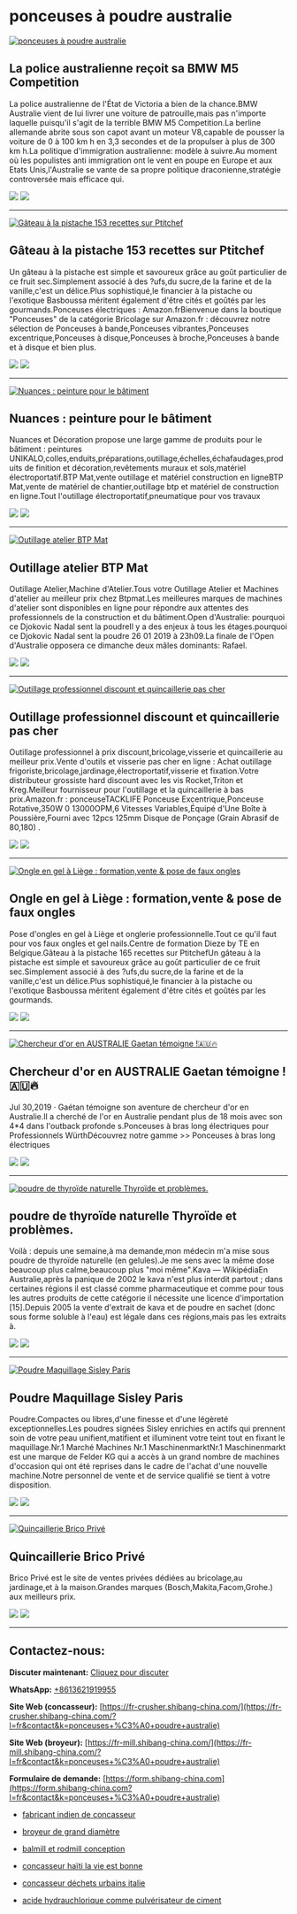 # ponceuses à poudre australie

<a href="https://swt.shibang-china.com/?l=fr&img&k=ponceuses+%C3%A0+poudre+australie" target="_blank">![ponceuses à poudre australie](http://static.shibang-china.com/all-800x300/228.jpg)</a>

## La police australienne reçoit sa BMW M5 Competition
La police australienne de l'État de Victoria a bien de la chance.BMW Australie vient de lui livrer une voiture de patrouille,mais pas n'importe laquelle puisqu'il s'agit de la terrible BMW M5 Competition.La berline allemande abrite sous son capot avant un moteur V8,capable de pousser la voiture de 0 à 100 km h en 3,3 secondes et de la propulser à plus de 300 km h.La politique d'immigration australienne: modèle à suivre.Au moment où les populistes anti immigration ont le vent en poupe en Europe et aux Etats Unis,l'Australie se vante de sa propre politique draconienne,stratégie controversée mais efficace qui.


<a href="https://whatsapp.shibangsoft.com/WhatsApp.php" target="_blank" title="WhatsApp">![](http://static.shibang-china.com/icon/whatsapp.png)</a> <a href="https://swt.shibang-china.com/?l=fr&icon&k=ponceuses+%C3%A0+poudre+australie" target="_blank">![](http://static.shibang-china.com/icon/chat-fr.png)</a>

---

<a href="https://swt.shibang-china.com/?l=fr&img&k=ponceuses+%C3%A0+poudre+australie" target="_blank">![Gâteau à la pistache 153 recettes sur Ptitchef](http://static.shibang-china.com/all-800x300/1281.jpg)</a>

## Gâteau à la pistache 153 recettes sur Ptitchef
Un gâteau à la pistache est simple et savoureux grâce au goût particulier de ce fruit sec.Simplement associé à des ?ufs,du sucre,de la farine et de la vanille,c'est un délice.Plus sophistiqué,le financier à la pistache ou l'exotique Basboussa méritent également d'être cités et goûtés par les gourmands.Ponceuses électriques : Amazon.frBienvenue dans la boutique "Ponceuses" de la catégorie Bricolage sur Amazon.fr : découvrez notre sélection de Ponceuses à bande,Ponceuses vibrantes,Ponceuses excentrique,Ponceuses à disque,Ponceuses à broche,Ponceuses à bande et à disque et bien plus.


<a href="https://whatsapp.shibangsoft.com/WhatsApp.php" target="_blank" title="WhatsApp">![](http://static.shibang-china.com/icon/whatsapp.png)</a> <a href="https://swt.shibang-china.com/?l=fr&icon&k=ponceuses+%C3%A0+poudre+australie" target="_blank">![](http://static.shibang-china.com/icon/chat-fr.png)</a>

---

<a href="https://swt.shibang-china.com/?l=fr&img&k=ponceuses+%C3%A0+poudre+australie" target="_blank">![Nuances : peinture pour le bâtiment](http://static.shibang-china.com/all-800x300/183.jpg)</a>

## Nuances : peinture pour le bâtiment
Nuances et Décoration propose une large gamme de produits pour le bâtiment : peintures UNIKALO,colles,enduits,préparations,outillage,échelles,échafaudages,produits de finition et décoration,revêtements muraux et sols,matériel électroportatif.BTP Mat,vente outillage et matériel construction en ligneBTP Mat,vente de matériel de chantier,outillage btp et matériel de construction en ligne.Tout l'outillage électroportatif,pneumatique pour vos travaux


<a href="https://whatsapp.shibangsoft.com/WhatsApp.php" target="_blank" title="WhatsApp">![](http://static.shibang-china.com/icon/whatsapp.png)</a> <a href="https://swt.shibang-china.com/?l=fr&icon&k=ponceuses+%C3%A0+poudre+australie" target="_blank">![](http://static.shibang-china.com/icon/chat-fr.png)</a>

---

<a href="https://swt.shibang-china.com/?l=fr&img&k=ponceuses+%C3%A0+poudre+australie" target="_blank">![Outillage atelier BTP Mat](http://static.shibang-china.com/all-800x300/1478.jpg)</a>

## Outillage atelier BTP Mat
Outillage Atelier,Machine d'Atelier.Tous votre Outillage Atelier et Machines d'atelier au meilleur prix chez Btpmat.Les meilleures marques de machines d'atelier sont disponibles en ligne pour répondre aux attentes des professionnels de la construction et du bâtiment.Open d'Australie: pourquoi ce Djokovic Nadal sent la poudreIl y a des enjeux à tous les étages.pourquoi ce Djokovic Nadal sent la poudre 26 01 2019 à 23h09.La finale de l'Open d'Australie opposera ce dimanche deux mâles dominants: Rafael.


<a href="https://whatsapp.shibangsoft.com/WhatsApp.php" target="_blank" title="WhatsApp">![](http://static.shibang-china.com/icon/whatsapp.png)</a> <a href="https://swt.shibang-china.com/?l=fr&icon&k=ponceuses+%C3%A0+poudre+australie" target="_blank">![](http://static.shibang-china.com/icon/chat-fr.png)</a>

---

<a href="https://swt.shibang-china.com/?l=fr&img&k=ponceuses+%C3%A0+poudre+australie" target="_blank">![Outillage professionnel discount et quincaillerie pas cher](http://static.shibang-china.com/all-800x300/650.jpg)</a>

## Outillage professionnel discount et quincaillerie pas cher
Outillage professionnel à prix discount,bricolage,visserie et quincaillerie au meilleur prix.Vente d'outils et visserie pas cher en ligne : Achat outillage frigoriste,bricolage,jardinage,électroportatif,visserie et fixation.Votre distributeur grossiste hard discount avec les vis Rocket,Triton et Kreg.Meilleur fournisseur pour l'outillage et la quincaillerie à bas prix.Amazon.fr : ponceuseTACKLIFE Ponceuse Excentrique,Ponceuse Rotative,350W 0 13000OPM,6 Vitesses Variables,Équipé d'Une Boîte à Poussière,Fourni avec 12pcs 125mm Disque de Ponçage (Grain Abrasif de 80,180) .


<a href="https://whatsapp.shibangsoft.com/WhatsApp.php" target="_blank" title="WhatsApp">![](http://static.shibang-china.com/icon/whatsapp.png)</a> <a href="https://swt.shibang-china.com/?l=fr&icon&k=ponceuses+%C3%A0+poudre+australie" target="_blank">![](http://static.shibang-china.com/icon/chat-fr.png)</a>

---

<a href="https://swt.shibang-china.com/?l=fr&img&k=ponceuses+%C3%A0+poudre+australie" target="_blank">![Ongle en gel à Liège : formation,vente & pose de faux ongles](http://static.shibang-china.com/all-800x300/1188.jpg)</a>

## Ongle en gel à Liège : formation,vente & pose de faux ongles
Pose d'ongles en gel à Liège et onglerie professionnelle.Tout ce qu'il faut pour vos faux ongles et gel nails.Centre de formation Dieze by TE en Belgique.Gâteau à la pistache 165 recettes sur PtitchefUn gâteau à la pistache est simple et savoureux grâce au goût particulier de ce fruit sec.Simplement associé à des ?ufs,du sucre,de la farine et de la vanille,c'est un délice.Plus sophistiqué,le financier à la pistache ou l'exotique Basboussa méritent également d'être cités et goûtés par les gourmands.


<a href="https://whatsapp.shibangsoft.com/WhatsApp.php" target="_blank" title="WhatsApp">![](http://static.shibang-china.com/icon/whatsapp.png)</a> <a href="https://swt.shibang-china.com/?l=fr&icon&k=ponceuses+%C3%A0+poudre+australie" target="_blank">![](http://static.shibang-china.com/icon/chat-fr.png)</a>

---

<a href="https://swt.shibang-china.com/?l=fr&img&k=ponceuses+%C3%A0+poudre+australie" target="_blank">![Chercheur d'or en AUSTRALIE Gaetan témoigne !🇦🇺🔥](http://static.shibang-china.com/all-800x300/766.jpg)</a>

## Chercheur d'or en AUSTRALIE Gaetan témoigne !🇦🇺🔥
Jul 30,2019 · Gaétan témoigne son aventure de chercheur d'or en Australie.Il a cherché de l'or en Australie pendant plus de 18 mois avec son 4*4 dans l'outback profonde s.Ponceuses à bras long électriques pour Professionnels WürthDécouvrez notre gamme >> Ponceuses à bras long électriques


<a href="https://whatsapp.shibangsoft.com/WhatsApp.php" target="_blank" title="WhatsApp">![](http://static.shibang-china.com/icon/whatsapp.png)</a> <a href="https://swt.shibang-china.com/?l=fr&icon&k=ponceuses+%C3%A0+poudre+australie" target="_blank">![](http://static.shibang-china.com/icon/chat-fr.png)</a>

---

<a href="https://swt.shibang-china.com/?l=fr&img&k=ponceuses+%C3%A0+poudre+australie" target="_blank">![poudre de thyroïde naturelle Thyroïde et problèmes.](http://static.shibang-china.com/all-800x300/1466.jpg)</a>

## poudre de thyroïde naturelle Thyroïde et problèmes.
Voilà : depuis une semaine,à ma demande,mon médecin m'a mise sous poudre de thyroïde naturelle (en gelules).Je me sens avec la même dose beaucoup plus calme,beaucoup plus "moi même".Kava — WikipédiaEn Australie,après la panique de 2002 le kava n'est plus interdit partout ; dans certaines régions il est classé comme pharmaceutique et comme pour tous les autres produits de cette catégorie il nécessite une licence d'importation [15].Depuis 2005 la vente d'extrait de kava et de poudre en sachet (donc sous forme soluble à l'eau) est légale dans ces régions,mais pas les extraits à.


<a href="https://whatsapp.shibangsoft.com/WhatsApp.php" target="_blank" title="WhatsApp">![](http://static.shibang-china.com/icon/whatsapp.png)</a> <a href="https://swt.shibang-china.com/?l=fr&icon&k=ponceuses+%C3%A0+poudre+australie" target="_blank">![](http://static.shibang-china.com/icon/chat-fr.png)</a>

---

<a href="https://swt.shibang-china.com/?l=fr&img&k=ponceuses+%C3%A0+poudre+australie" target="_blank">![Poudre Maquillage Sisley Paris](http://static.shibang-china.com/all-800x300/622.jpg)</a>

## Poudre Maquillage Sisley Paris
Poudre.Compactes ou libres,d'une finesse et d'une légèreté exceptionnelles.Les poudres signées Sisley enrichies en actifs qui prennent soin de votre peau unifient,matifient et illuminent votre teint tout en fixant le maquillage.Nr.1 Marché Machines Nr.1 MaschinenmarktNr.1 Maschinenmarkt est une marque de Felder KG qui a accès à un grand nombre de machines d'occasion qui ont été reprises dans le cadre de l'achat d'une nouvelle machine.Notre personnel de vente et de service qualifié se tient à votre disposition.


<a href="https://whatsapp.shibangsoft.com/WhatsApp.php" target="_blank" title="WhatsApp">![](http://static.shibang-china.com/icon/whatsapp.png)</a> <a href="https://swt.shibang-china.com/?l=fr&icon&k=ponceuses+%C3%A0+poudre+australie" target="_blank">![](http://static.shibang-china.com/icon/chat-fr.png)</a>

---

<a href="https://swt.shibang-china.com/?l=fr&img&k=ponceuses+%C3%A0+poudre+australie" target="_blank">![Quincaillerie Brico Privé](http://static.shibang-china.com/all-800x300/1284.jpg)</a>

## Quincaillerie Brico Privé
Brico Privé est le site de ventes privées dédiées au bricolage,au jardinage,et à la maison.Grandes marques (Bosch,Makita,Facom,Grohe.) aux meilleurs prix.

<a href="https://whatsapp.shibangsoft.com/WhatsApp.php" target="_blank" title="WhatsApp">![](http://static.shibang-china.com/icon/whatsapp.png)</a> <a href="https://swt.shibang-china.com/?l=fr&icon&k=ponceuses+%C3%A0+poudre+australie" target="_blank">![](http://static.shibang-china.com/icon/chat-fr.png)</a>

---
## Contactez-nous:

**Discuter maintenant:** [Cliquez pour discuter](https://swt.shibang-china.com?l=fr&contact&k=ponceuses+%C3%A0+poudre+australie)

**WhatsApp:**  [+8613621919955](https://whatsapp.shibangsoft.com/WhatsApp.php)

**Site Web (concasseur):** [https://fr-crusher.shibang-china.com/](https://fr-crusher.shibang-china.com/?l=fr&contact&k=ponceuses+%C3%A0+poudre+australie)

**Site Web (broyeur):** [https://fr-mill.shibang-china.com/](https://fr-mill.shibang-china.com/?l=fr&contact&k=ponceuses+%C3%A0+poudre+australie)

**Formulaire de demande:** [https://form.shibang-china.com](https://form.shibang-china.com?l=fr&contact&k=ponceuses+%C3%A0+poudre+australie)

* [fabricant indien de concasseur](../55/fabricant%20indien%20de%20concasseur.md)

* [broyeur de grand diamètre](../49/broyeur%20de%20grand%20diam%C3%A8tre.md)

* [balmill et rodmill conception](../51/balmill%20et%20rodmill%20conception.md)

* [concasseur haïti la vie est bonne](../54/concasseur%20ha%C3%AFti%20la%20vie%20est%20bonne.md)

* [concasseur déchets urbains italie](../46/concasseur%20d%C3%A9chets%20urbains%20italie.md)

* [acide hydrauchlorique comme pulvérisateur de ciment](../45/acide%20hydrauchlorique%20comme%20pulv%C3%A9risateur%20de%20ciment.md)